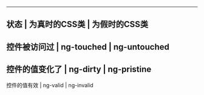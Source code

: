 ---------------------------------------------
状态          |  为真时的CSS类  |  为假时的CSS类
---------------------------------------------
控件被访问过   |  ng-touched    |  ng-untouched
---------------------------------------------
控件的值变化了 |  ng-dirty      |  ng-pristine
---------------------------------------------
控件的值有效   |  ng-valid      |  ng-invalid